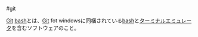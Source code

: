 #git 

[Git](Git.md) [bash](bash.md)とは、[Git](Git.md) fot windowsに同梱されている[bash](bash.md)と[ターミナルエミュレータ](ターミナルエミュレータ.md)を含むソフトウェアのこと。